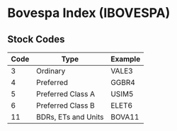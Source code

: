 # Bovespa Index (IBOVESPA)

## Stock Codes

| Code | Type                | Example |
| ---- | ------------------- | ------- |
| 3    | Ordinary            | VALE3   |
| 4    | Preferred           | GGBR4   |
| 5    | Preferred Class A   | USIM5   |
| 6    | Preferred Class B   | ELET6   |
| 11   | BDRs, ETs and Units | BOVA11  |
